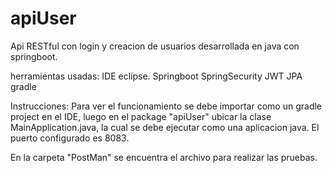 # apiUser
Api RESTful con login y creacion de usuarios desarrollada en java con springboot.

herramientas usadas:
IDE eclipse.
Springboot
SpringSecurity
JWT
JPA
gradle


Instrucciones:
Para ver el funcionamiento se debe importar como un gradle project en el IDE, luego en el package "apiUser" ubicar la clase MainApplication.java, la cual se debe ejecutar como una aplicacion java.
El puerto configurado es 8083.

En la carpeta "PostMan" se encuentra el archivo para realizar las pruebas.
